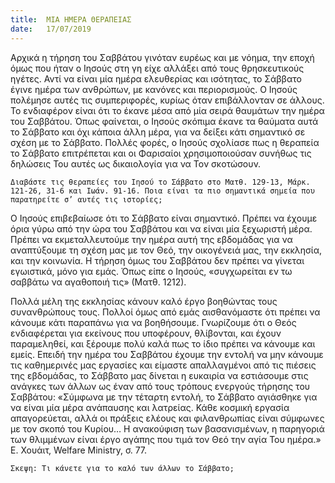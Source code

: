 ```yaml
---
title:  ΜΙΑ ΗΜΕΡΑ ΘΕΡΑΠΕΙΑΣ
date:   17/07/2019
---
```


Αρχικά η τήρηση του Σαββάτου γινόταν ευρέως και με νόημα, την εποχή όμως που ήταν ο Ιησούς στη γη είχε αλλάξει από τους θρησκευτικούς ηγέτες. Αντί να είναι μία ημέρα ελευθερίας και ισότητας, το Σάββατο έγινε ημέρα των ανθρώπων, με κανόνες και περιορισμούς. Ο Ιησούς πολέμησε αυτές τις συμπεριφορές, κυρίως όταν επιβάλλονταν σε άλλους. Το ενδιαφέρον είναι ότι το έκανε μέσα από μία σειρά θαυμάτων την ημέρα του Σαββάτου. Όπως φαίνεται, ο Ιησούς σκόπιμα έκανε τα θαύματα αυτά το Σάββατο και όχι κάποια άλλη μέρα, για να δείξει κάτι σημαντικό σε σχέση με το Σάββατο. Πολλές φορές, ο Ιησούς σχολίασε πως η θεραπεία το Σάββατο επιτρέπεται και οι Φαρισαίοι χρησιμοποιούσαν συνήθως τις δηλώσεις Του αυτές ως δικαιολογία για να Τον σκοτώσουν.

`Διαβάστε τις θεραπείες του Ιησού το Σάββατο στο Ματθ. 129-13, Μάρκ. 121-26, 31-6 και Ιωάν. 91-16. Ποια είναι τα πιο σημαντικά σημεία που παρατηρείτε σ’ αυτές τις ιστορίες;`

Ο Ιησούς επιβεβαίωσε ότι το Σάββατο είναι σημαντικό. Πρέπει να έχουμε όρια γύρω από την ώρα του Σαββάτου και να είναι μία ξεχωριστή μέρα. Πρέπει να εκμεταλλευτούμε την ημέρα αυτή της εβδομάδας για να αναπτύξουμε τη σχέση μας με τον Θεό, την οικογένειά μας, την εκκλησία, και την κοινωνία. Η τήρηση όμως του Σαββάτου δεν πρέπει να γίνεται εγωιστικά, μόνο για εμάς. Όπως είπε ο Ιησούς, «συγχωρείται εν τω σαββάτω να αγαθοποιή τις» (Ματθ. 1212).

Πολλά μέλη της εκκλησίας κάνουν καλό έργο βοηθώντας τους συνανθρώπους τους. Πολλοί όμως από εμάς αισθανόμαστε ότι πρέπει να κάνουμε κάτι παραπάνω για να βοηθήσουμε. Γνωρίζουμε ότι ο Θεός ενδιαφέρεται για εκείνους που υποφέρουν, θλίβονται, και έχουν παραμεληθεί, και ξέρουμε πολύ καλά πως το ίδιο πρέπει να κάνουμε και εμείς. Επειδή την ημέρα του Σαββάτου έχουμε την εντολή να μην κάνουμε τις καθημερινές μας εργασίες και είμαστε απαλλαγμένοι από τις πιέσεις της εβδομάδας, το Σάββατο μας δίνεται η ευκαιρία να εστιάσουμε στις ανάγκες των άλλων ως έναν από τους τρόπους ενεργούς τήρησης του Σαββάτου: «Σύμφωνα με την τέταρτη εντολή, το Σάββατο αγιάσθηκε για να είναι μία μέρα ανάπαυσης και λατρείας. Κάθε κοσμική εργασία απαγορεύεται, αλλά οι πράξεις ελέους και φιλανθρωπίας είναι σύμφωνες με τον σκοπό του Κυρίου… Η ανακούφιση των βασανισμένων, η παρηγοριά των θλιμμένων είναι έργο αγάπης που τιμά τον Θεό την αγία Του ημέρα.» Ε. Χουάιτ, Welfare Ministry, σ. 77.

`Σκεψη: Τι κάνετε για το καλό των άλλων το Σάββατο;`